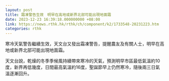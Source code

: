 ```yaml
---
layout: post
title: 霜凍警告生效　明早在高地或新界北部可能出現地面霜
date: 2023-12-23 16:39:18.000000000 +08:00
link: https://news.rthk.hk/rthk/ch/component/k2/1733548-20231223.htm
categories: rthk
---
```


寒冷天氣警告繼續生效，天文台又發出霜凍警告，提醒農友及有關人士，明早在高地或新界北部可能出現地面霜。

天文台說，乾燥的冬季季候風持續帶來寒冷的天氣，預測明早市區最低氣溫約10度，新界再低幾度，日間最高氣溫約16度，聖誕節早上仍然寒冷，隨後兩三日氣溫逐漸回升。
